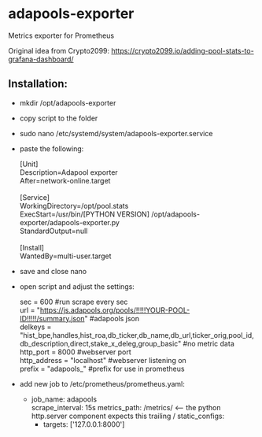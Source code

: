 # adapools-exporter
Metrics exporter for Prometheus

Original idea from Crypto2099: https://crypto2099.io/adding-pool-stats-to-grafana-dashboard/

Installation:
-------------
+ mkdir /opt/adapools-exporter
+ copy script to the folder
+ sudo nano /etc/systemd/system/adapools-exporter.service
+ paste the following:

    [Unit]<br>
    Description=Adapool exporter<br>
    After=network-online.target<br>
    <br>
    [Service]<br>
    WorkingDirectory=/opt/pool.stats<br>
    ExecStart=/usr/bin/[PYTHON VERSION] /opt/adapools-exporter/adapools-exporter.py<br>
    StandardOutput=null<br>
    <br>
    [Install]<br>
    WantedBy=multi-user.target<br>

+ save and close nano
+ open script and adjust the settings:

    sec = 600 #run scrape every sec<br>
    url = "https://js.adapools.org/pools/!!!!!YOUR-POOL-ID!!!!!/summary.json" #adapools json<br>
    delkeys = "hist_bpe,handles,hist_roa,db_ticker,db_name,db_url,ticker_orig,pool_id,db_description,direct,stake_x_deleg,group_basic" #no metric data<br>
    http_port = 8000 #webserver port<br>
    http_address = "localhost" #webserver listening on<br>
    prefix = "adapools_" #prefix for use in prometheus<br>

+ add new job to /etc/prometheus/prometheus.yaml:

  - job_name: adapools<br>
    scrape_interval: 15s
    metrics_path: /metrics/ <-- the python http.server component expects this trailing /
    static_configs:
      - targets: ['127.0.0.1:8000']
 
 
